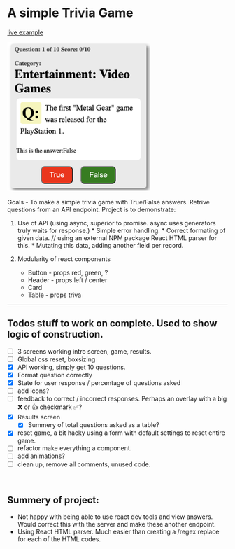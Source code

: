 # A simple Trivia Game 

[live example](https://trivia-game-4wuwklnds-boopfer9k9.vercel.app/)

<img src="https://github.com/theboman/Trivia_game/blob/master/public/trivia_game_image.png?raw=true" alt="triva app"  height="340">


Goals - To make a simple trivia game with True/False answers. Retrive questions from an API endpoint. Project is to demonstrate:

  1. Use of API (using async, superior to promise. async uses generators truly waits for response.)
    * Simple error handling.
    * Correct formating of given data. // using an external NPM package React HTML parser for this. 
    * Mutating this data, adding another field per record.

  2. Modularity of react components
      * Button - props red, green, ?
      * Header - props left / center
      * Card
      * Table - props triva
  
---
## Todos stuff to work on complete. Used to show logic of construction. 
- [ ] 3 screens working intro screen, game, results.
- [ ] Global css reset, boxsizing
- [x] API working, simply get 10 questions.
- [x] Format question correctly 
- [x] State for user response / percentage of questions asked
- [ ] add icons?
- [ ] feedback to correct / incorrect responses. Perhaps an overlay with a big :x: or :+1: checkmark :white_check_mark:?
- [x] Results screen
  - [x] Summery of total questions asked as a table? 
- [x] reset game, a bit hacky using a form with default settings to reset entire game.
- [ ] refactor make everything a component. 
- [ ] add animations?
- [ ] clean up, remove all comments, unused code.

</br>

## Summery of project: 

* Not happy with being able to use react dev tools and view answers. Would correct this with the server and make these another endpoint. 
* Using React HTML parser. Much easier than creating a /regex replace for each of the HTML codes. </p>

